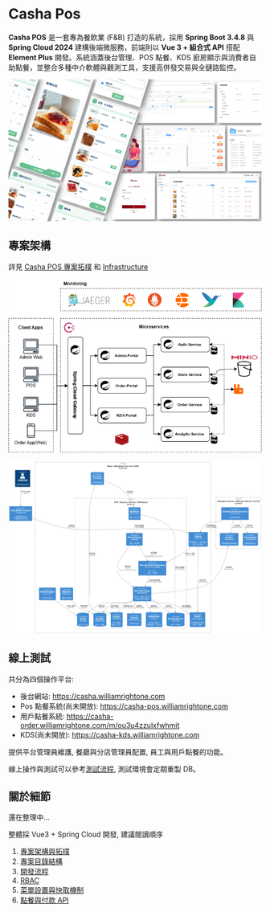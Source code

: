 # Casha Pos

**Casha POS** 是一套專為餐飲業 (F&B) 打造的系統，採用 **Spring Boot 3.4.8** 與 **Spring Cloud 2024** 建構後端微服務，前端則以 **Vue 3 + 組合式 API** 搭配 **Element Plus** 開發。系統涵蓋後台管理、POS 點餐、KDS 廚房顯示與消費者自助點餐，並整合多種中介軟體與觀測工具，支援高併發交易與全鏈路監控。

![cover](/asset/casha-cover.png)

## 專案架構

詳見 [Casha POS 專案拓樸](/archite/service-typology.md) 和 [Infrastructure](/archite/folder-structure.md)

![preview](/asset/casha-typo.png)

![preview](/asset/casha-infra.png)

## 線上測試

共分為四個操作平台:

* 後台網站: https://casha.williamrightone.com
* Pos 點餐系統(尚未開放): https://casha-pos.williamrightone.com
* 用戶點餐系統: https://casha-order.williamrightone.com/m/ou3u4zzulxfwhmit
* KDS(尚未開放): https://casha-kds.williamrightone.com

提供平台管理員維護, 餐廳與分店管理員配置, 員工與用戶點餐的功能。

線上操作與測試可以參考[測試流程](), 測試環境會定期重製 DB。  

## 關於細節

還在整理中...

整體採 Vue3 + Spring Cloud 開發, 建議閱讀順序

1. [專案架構與拓樸](/archite/service-typology.md)
2. [專案目錄結構](/archite/folder-structure.md)
3. [開發流程](/spec/development.md)
4. [RBAC](/spec/common/rbac.md)
5. [菜單設置與快取機制](/spec/usecase/menu.md)
6. [點餐與付款 API](/spec/usecase/order.md)

